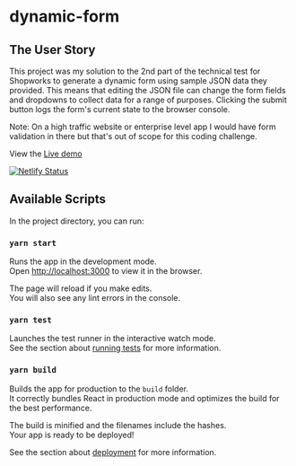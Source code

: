 # dynamic-form

## The User Story
This project was my solution to the 2nd part of the technical test for Shopworks to generate a dynamic form using sample JSON data they provided. This means that editing the JSON file can change the form fields and dropdowns to collect data for a range of purposes. Clicking the submit button logs the form's current state to the browser console. 

Note: On a high traffic website or enterprise level app I would have form validation in there but that's out of scope for this coding challenge.

View the [Live demo](https://form-dynamic.netlify.app/)

[![Netlify Status](https://api.netlify.com/api/v1/badges/434d34be-a9c7-47cd-8ce3-f55ccd50ad3b/deploy-status)](https://app.netlify.com/sites/form-dynamic/deploys)

## Available Scripts

In the project directory, you can run:

### `yarn start`

Runs the app in the development mode.\
Open [http://localhost:3000](http://localhost:3000) to view it in the browser.

The page will reload if you make edits.\
You will also see any lint errors in the console.

### `yarn test`

Launches the test runner in the interactive watch mode.\
See the section about [running tests](https://facebook.github.io/create-react-app/docs/running-tests) for more information.

### `yarn build`

Builds the app for production to the `build` folder.\
It correctly bundles React in production mode and optimizes the build for the best performance.

The build is minified and the filenames include the hashes.\
Your app is ready to be deployed!

See the section about [deployment](https://facebook.github.io/create-react-app/docs/deployment) for more information.
